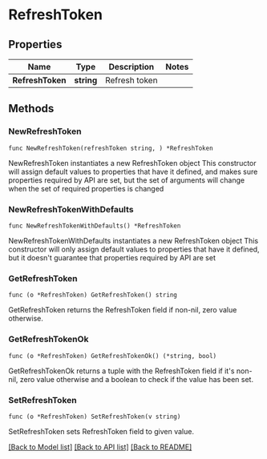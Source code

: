 # RefreshToken

## Properties

Name | Type | Description | Notes
------------ | ------------- | ------------- | -------------
**RefreshToken** | **string** | Refresh token | 

## Methods

### NewRefreshToken

`func NewRefreshToken(refreshToken string, ) *RefreshToken`

NewRefreshToken instantiates a new RefreshToken object
This constructor will assign default values to properties that have it defined,
and makes sure properties required by API are set, but the set of arguments
will change when the set of required properties is changed

### NewRefreshTokenWithDefaults

`func NewRefreshTokenWithDefaults() *RefreshToken`

NewRefreshTokenWithDefaults instantiates a new RefreshToken object
This constructor will only assign default values to properties that have it defined,
but it doesn't guarantee that properties required by API are set

### GetRefreshToken

`func (o *RefreshToken) GetRefreshToken() string`

GetRefreshToken returns the RefreshToken field if non-nil, zero value otherwise.

### GetRefreshTokenOk

`func (o *RefreshToken) GetRefreshTokenOk() (*string, bool)`

GetRefreshTokenOk returns a tuple with the RefreshToken field if it's non-nil, zero value otherwise
and a boolean to check if the value has been set.

### SetRefreshToken

`func (o *RefreshToken) SetRefreshToken(v string)`

SetRefreshToken sets RefreshToken field to given value.



[[Back to Model list]](../README.md#documentation-for-models) [[Back to API list]](../README.md#documentation-for-api-endpoints) [[Back to README]](../README.md)


